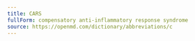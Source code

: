 ```yaml
---
title: CARS
fullForm: compensatory anti-inflammatory response syndrome
source: https://openmd.com/dictionary/abbreviations/c
---
```

